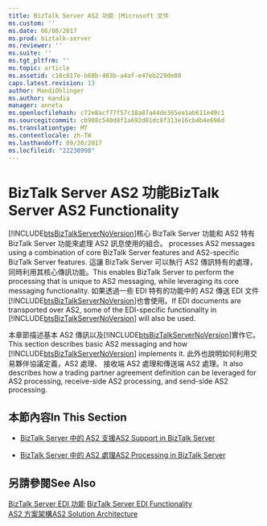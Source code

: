 ```yaml
---
title: BizTalk Server AS2 功能 |Microsoft 文件
ms.custom: ''
ms.date: 06/08/2017
ms.prod: biztalk-server
ms.reviewer: ''
ms.suite: ''
ms.tgt_pltfrm: ''
ms.topic: article
ms.assetid: c16c017e-b68b-483b-a4af-e47eb229de00
caps.latest.revision: 13
author: MandiOhlinger
ms.author: mandia
manager: anneta
ms.openlocfilehash: c72e8acf77f57c18a87a44de365ea1ab611e49c1
ms.sourcegitcommit: cb908c540d8f1a692d01dc8f313e16cb4b4e696d
ms.translationtype: MT
ms.contentlocale: zh-TW
ms.lasthandoff: 09/20/2017
ms.locfileid: "22230998"
---
```

# <a name="biztalk-server-as2-functionality"></a><span data-ttu-id="df530-102">BizTalk Server AS2 功能</span><span class="sxs-lookup"><span data-stu-id="df530-102">BizTalk Server AS2 Functionality</span></span>
[!INCLUDE[btsBizTalkServerNoVersion](../includes/btsbiztalkservernoversion-md.md)]<span data-ttu-id="df530-103">核心 BizTalk Server 功能和 AS2 特有 BizTalk Server 功能來處理 AS2 訊息使用的組合。</span><span class="sxs-lookup"><span data-stu-id="df530-103"> processes AS2 messages using a combination of core BizTalk Server features and AS2-specific BizTalk Server features.</span></span> <span data-ttu-id="df530-104">這讓 BizTalk Server 可以執行 AS2 傳訊特有的處理，同時利用其核心傳訊功能。</span><span class="sxs-lookup"><span data-stu-id="df530-104">This enables BizTalk Server to perform the processing that is unique to AS2 messaging, while leveraging its core messaging functionality.</span></span> <span data-ttu-id="df530-105">如果透過一些 EDI 特有的功能中的 AS2 傳送 EDI 文件[!INCLUDE[btsBizTalkServerNoVersion](../includes/btsbiztalkservernoversion-md.md)]也會使用。</span><span class="sxs-lookup"><span data-stu-id="df530-105">If EDI documents are transported over AS2, some of the EDI-specific functionality in [!INCLUDE[btsBizTalkServerNoVersion](../includes/btsbiztalkservernoversion-md.md)] will also be used.</span></span>  
  
 <span data-ttu-id="df530-106">本章節描述基本 AS2 傳訊以及[!INCLUDE[btsBizTalkServerNoVersion](../includes/btsbiztalkservernoversion-md.md)]實作它。</span><span class="sxs-lookup"><span data-stu-id="df530-106">This section describes basic AS2 messaging and how [!INCLUDE[btsBizTalkServerNoVersion](../includes/btsbiztalkservernoversion-md.md)] implements it.</span></span> <span data-ttu-id="df530-107">此外也說明如何利用交易夥伴協議定義，AS2 處理、 接收端 AS2 處理和傳送端 AS2 處理。</span><span class="sxs-lookup"><span data-stu-id="df530-107">It also describes how a trading partner agreement definition can be leveraged for AS2 processing, receive-side AS2 processing, and send-side AS2 processing.</span></span>  
  
## <a name="in-this-section"></a><span data-ttu-id="df530-108">本節內容</span><span class="sxs-lookup"><span data-stu-id="df530-108">In This Section</span></span>  
  
-   [<span data-ttu-id="df530-109">BizTalk Server 中的 AS2 支援</span><span class="sxs-lookup"><span data-stu-id="df530-109">AS2 Support in BizTalk Server</span></span>](../core/as2-support-in-biztalk-server.md)  
  
-   [<span data-ttu-id="df530-110">BizTalk Server 中的 AS2 處理</span><span class="sxs-lookup"><span data-stu-id="df530-110">AS2 Processing in BizTalk Server</span></span>](../core/as2-processing-in-biztalk-server.md)  
  
## <a name="see-also"></a><span data-ttu-id="df530-111">另請參閱</span><span class="sxs-lookup"><span data-stu-id="df530-111">See Also</span></span>  
 <span data-ttu-id="df530-112">[BizTalk Server EDI 功能](../core/biztalk-server-edi-functionality.md) </span><span class="sxs-lookup"><span data-stu-id="df530-112">[BizTalk Server EDI Functionality](../core/biztalk-server-edi-functionality.md) </span></span>  
 [<span data-ttu-id="df530-113">AS2 方案架構</span><span class="sxs-lookup"><span data-stu-id="df530-113">AS2 Solution Architecture</span></span>](../core/as2-solution-architecture.md)